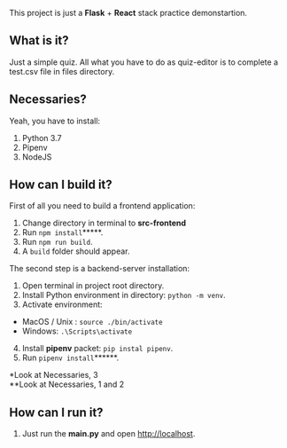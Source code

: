 This project is just a **Flask** + **React** stack practice demonstartion.

## What is it?

Just a simple quiz. All what you have to do as quiz-editor is to complete a test.csv file in files directory.

## Necessaries?

Yeah, you have to install:
1. Python 3.7
2. Pipenv
3. NodeJS

## How can I build it?

First of all you need to build a frontend application:<br />
1. Change directory in terminal to **src-frontend**
2. Run `npm install`*****.
3. Run `npm run build`.
4. A `build` folder should appear.

The second step is a backend-server installation:
1. Open terminal in project root directory.
2. Install Python environment in directory: `python -m venv`.
3. Activate environment: 
  * MacOS / Unix : `source ./bin/activate` 
  * Windows: `.\Scripts\activate`
4. Install **pipenv** packet: `pip instal pipenv`.
5. Run `pipenv install`******.


*Look at Necessaries, 3 </br>
**Look at Necessaries, 1 and 2

## How can I run it?
1. Just run the **main.py** and open [http://localhost](http://localhost).
